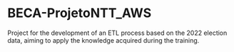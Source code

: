 # BECA-ProjetoNTT_AWS
Project for the development of an ETL process based on the 2022 election data, aiming to apply the knowledge acquired during the training.
